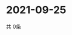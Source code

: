 # 2021-09-25
  共 0条

  <!-- BEGIN -->
  <!-- 最后更新时间Sat Sep 25 2021 09:02:41 GMT+0000 (Coordinated Universal Time) -->
  
  <!-- END -->
  
  